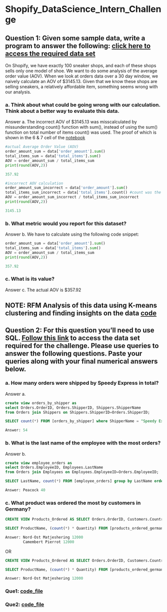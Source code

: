 # Shopify_DataScience_Intern_Challenge

## Question 1: Given some sample data, write a program to answer the following: [click here to access the required data set](https://docs.google.com/spreadsheets/d/16i38oonuX1y1g7C_UAmiK9GkY7cS-64DfiDMNiR41LM/edit#gid=0)

On Shopify, we have exactly 100 sneaker shops, and each of these shops sells only one model of shoe. We want to do some analysis of the average order value (AOV). When we look at orders data over a 30 day window, we naively calculate an AOV of $3145.13. Given that we know these shops are selling sneakers, a relatively affordable item, something seems wrong with our analysis. 

### a. Think about what could be going wrong with our calculation. Think about a better way to evaluate this data.

Answer a. The incorrect AOV of $3145.13 was misscalculated by missunderstanding count() function with sum(), instead of using the sum() function on total number of items count() was used. The proof of which is shown in the 6 & 7 cell of the [notebook](https://github.com/AnonMrNone/Shopify_DataScience_Intern_Challenge/blob/main/DataScience_Intern_Challenge_Question1.ipynb)

```python
#actual Average Order Value (AOV)
order_amount_sum = data['order_amount'].sum()
total_items_sum = data['total_items'].sum()
AOV = order_amount_sum / total_items_sum
print(round(AOV,2))

357.92
```

```python
#incorrect AOV calculation
order_amount_sum_incorrect = data['order_amount'].sum()
total_items_sum_incorrect = data['total_items'].count() #count was the mistake
AOV = order_amount_sum_incorrect / total_items_sum_incorrect
print(round(AOV,2))

3145.13
```

### b. What metric would you report for this dataset?

Answer b. We have to calculate using the following code snippet:
```python
order_amount_sum = data['order_amount'].sum()
total_items_sum = data['total_items'].sum()
AOV = order_amount_sum / total_items_sum
print(round(AOV,2))

357.92
```

### c. What is its value?

Answer c. The actual AOV is $357.92

## NOTE: RFM Analysis of this data using K-means clustering and finding insights on the data [code](https://github.com/AnonMrNone/Shopify_DataScience_Intern_Challenge/blob/main/DataScience_Intern_Challenge_Question1.ipynb)
## Question 2: For this question you’ll need to use SQL. [Follow this link](https://www.w3schools.com/SQL/TRYSQL.ASP?FILENAME=TRYSQL_SELECT_ALL) to access the data set required for the challenge. Please use queries to answer the following questions. Paste your queries along with your final numerical answers below.

### a. How many orders were shipped by Speedy Express in total?

Answer a. 
```sql
create view orders_by_shipper as
select Orders.OrderID, Orders.ShipperID, Shippers.ShipperName
from Orders join Shippers on Shippers.ShipperID=Orders.ShipperID;

SELECT count(*) FROM [orders_by_shipper] where ShipperName = "Speedy Express”;

Answer: 54
```

### b. What is the last name of the employee with the most orders?

Answer b.
```sql
create view employee_orders as
select Orders.EmployeeID, Employees.LastName
from Orders join Employees on Employees.EmployeeID=Orders.EmployeeID;

SELECT LastName, count(*) FROM [employee_orders] group by LastName order by count(*) desc;

Answer: Peacock 40
```

### c. What product was ordered the most by customers in Germany?
```sql
CREATE VIEW Products_Ordered AS SELECT Orders.OrderID, Customers.Country, OrderDetails.Quantity, Products.ProductName FROM Orders, OrderDetails JOIN Customers ON Orders.CustomerID=Customers.CustomerID JOIN Products ON OrderDetails.ProductID=Products.ProductID WHERE Country='Germany';

SELECT ProductName, (count(*) * Quantity) FROM [products_ordered_germany] group by ProductName order by (count(*) * Quantity)  desc;

Answer: Nord-Ost Matjeshering 12000
        Camembert Pierrot 12000
```
OR
```sql
CREATE VIEW Products_Ordered AS SELECT Orders.OrderID, Customers.Country, OrderDetails.Quantity, Products.ProductName FROM Orders, OrderDetails JOIN Customers ON Orders.CustomerID=Customers.CustomerID JOIN Products ON OrderDetails.ProductID=Products.ProductID WHERE Country='Germany';

SELECT ProductName, (count(*) * Quantity) FROM [products_ordered_germany] group by ProductName order by (count(*) * Quantity)  desc limit 1;

Answer: Nord-Ost Matjeshering 12000
```

### Que1: [code_file](https://github.com/AnonMrNone/Shopify_DataScience_Intern_Challenge/blob/main/DataScience_Intern_Challenge_Question1.ipynb)

### Que2: [code_file](https://github.com/AnonMrNone/Shopify_DataScience_Intern_Challenge/blob/main/DataScience_Intern_Challenge_Question2)
